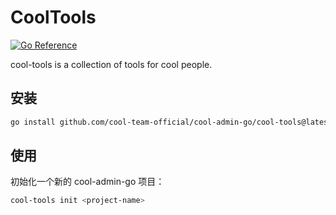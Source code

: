# CoolTools

[![Go Reference](https://pkg.go.dev/badge/github.com/cool-team-official/cool-admin-go/cool-tools.svg)](https://pkg.go.dev/github.com/cool-team-official/cool-admin-go/cool-tools)

cool-tools is a collection of tools for cool people.

## 安装

```bash
go install github.com/cool-team-official/cool-admin-go/cool-tools@latest
```

## 使用

初始化一个新的 cool-admin-go 项目：

```bash
cool-tools init <project-name>
```
